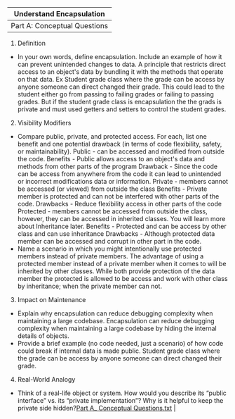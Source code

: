 |                              Understand Encapsulation                |
| :------------------------------------------------------------------------: |
| Part A: Conceptual Questions
1. Definition
* In your own words, define encapsulation. Include an example of how it can prevent unintended changes to data.
A principle that restricts direct access to an object's data by bundling it with the methods that operate on that data. Ex Student grade class where the grade can be access by anyone someone can direct changed their grade. This could lead to the student either go from passing to failing grades or failing to passing grades. But if the student grade class is encapsulation the the grads is private and must used getters and setters to control the student grades.
2. Visibility Modifiers
* Compare public, private, and protected access. For each, list one benefit and one potential drawback (in terms of code flexibility, safety, or maintainability).
Public - can be accessed and modified from outside the code.
        Benefits - Public allows access to an object's data and methods from other parts of the program
        Drawback - Since the code can be access from anywhere from the code it can lead to unintended or incorrect modifications data or information.
Private - members cannot be accessed (or viewed) from outside the class
        Benefits - Private member is protected and can not be interfered with other parts of the code.
        Drawbacks - Reduce flexibility access in other parts of the code
Protected - members cannot be accessed from outside the class, however, they can  be accessed in inherited classes. You will learn more about Inheritance later.
        Benefits - Protected and can be access by other class and can use inheritance
        Drawbacks - Although protected data member can be accessed and corrupt in other part in the code.
* Name a scenario in which you might intentionally use protected members instead of private members. 
The advantage of using a protected member instead of a private member when it comes to will be inherited by other classes. While both provide protection of the data member the protected is allowed to be access and work with other class by inheritance; when the private member can not.
3. Impact on Maintenance
* Explain why encapsulation can reduce debugging complexity when maintaining a large codebase.
Encapsulation can reduce debugging complexity when maintaining a large codebase by hiding the internal details of objects.
* Provide a brief example (no code needed, just a scenario) of how code could break if internal data is made public.
Student grade class where the grade can be access by anyone someone can direct changed their grade.
4. Real-World Analogy
* Think of a real-life object or system. How would you describe its “public interface” vs. its “private implementation”? Why is it helpful to keep the private side hidden?[Part A_ Conceptual Questions.txt](https://github.com/user-attachments/files/20002785/Part.A_.Conceptual.Questions.txt)
|
